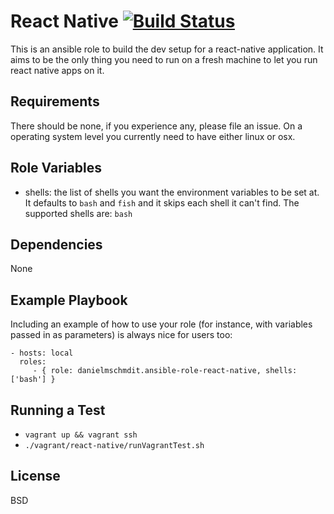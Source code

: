 # React Native [![Build Status](https://travis-ci.org/DanielMSchmidt/ansible-role-react-native.svg?branch=master)](https://travis-ci.org/DanielMSchmidt/ansible-role-react-native)

This is an ansible role to build the dev setup for a react-native application.
It aims to be the only thing you need to run on a fresh machine to let you run react native apps on it.

## Requirements

There should be none, if you experience any, please file an issue.
On a operating system level you currently need to have either linux or osx.

## Role Variables

- shells: the list of shells you want the environment variables to be set at. It defaults to `bash` and `fish` and it skips each shell it can't find. The supported shells are: `bash`

## Dependencies

None

## Example Playbook

Including an example of how to use your role (for instance, with variables passed in as parameters) is always nice for users too:

    - hosts: local
      roles:
         - { role: danielmschmdit.ansible-role-react-native, shells: ['bash'] }

## Running a Test

- `vagrant up && vagrant ssh`
- `./vagrant/react-native/runVagrantTest.sh`

## License

BSD
